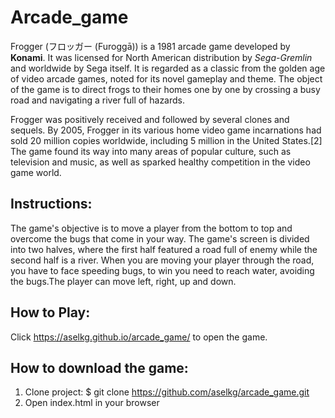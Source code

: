 # Arcade_game

Frogger (フロッガー (Furoggā)) is a 1981 arcade game developed by **Konami**. It was licensed for North American distribution by _Sega-Gremlin_ and worldwide by Sega itself. It is regarded as a classic from the golden age of video arcade games, noted for its novel gameplay and theme. The object of the game is to direct frogs to their homes one by one by crossing a busy road and navigating a river full of hazards.

Frogger was positively received and followed by several clones and sequels. By 2005, Frogger in its various home video game incarnations had sold 20 million copies worldwide, including 5 million in the United States.[2] The game found its way into many areas of popular culture, such as television and music, as well as sparked healthy competition in the video game world.


## Instructions:

 The game's objective is to move a player from the bottom to top and overcome the bugs that come in your way. The game's screen is divided into two halves, where the first half featured a road full of enemy while the second half is a river. When you are moving your player through the road, you have to face speeding bugs, to win you need to reach water, avoiding the bugs.The player can move left, right, up and down.
 
 ## How to Play:
 
Click https://aselkg.github.io/arcade_game/ to open the game.

## How to download the game:

1. Clone project: $ git clone https://github.com/aselkg/arcade_game.git
2. Open index.html in your browser 


